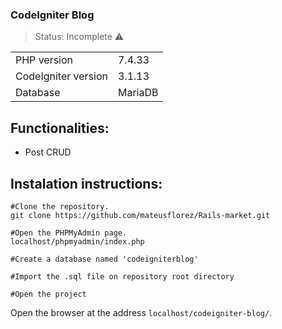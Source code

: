 ### CodeIgniter Blog
> Status: Incomplete ⚠️

<table>
  <tr>
    <td>PHP version</td>
    <td>
      7.4.33
    </td>
  </tr>
  <tr>
    <td>CodeIgniter version</td>
    <td>
       3.1.13
    </td>
  </tr>
  <tr>
    <td>Database</td>
    <td>
      MariaDB
    </td>
  </tr>
</table>

## Functionalities:
+ Post CRUD

## Instalation instructions:
```
#Clone the repository.
git clone https://github.com/mateusflorez/Rails-market.git

#Open the PHPMyAdmin page.
localhost/phpmyadmin/index.php

#Create a database named 'codeigniterblog'

#Import the .sql file on repository root directory

#Open the project
```
Open the browser at the address `localhost/codeigniter-blog/`.
